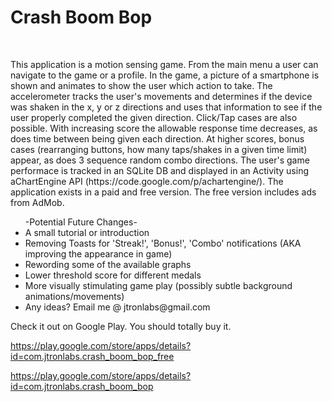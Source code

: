 <h1> Crash Boom Bop </h1></br>

<p>This application is a motion sensing game. From the main menu a user can navigate to the game or a profile. In the game, a picture of a smartphone is shown and animates to show the user which action to take. The accelerometer tracks the user's movements and determines if the device was shaken in the x, y or z directions and uses that information to see if the user properly completed the given direction. Click/Tap cases are also possible. With increasing score the allowable response time decreases, as does time between being given each direction. At higher scores, bonus cases (rearranging buttons, how many taps/shakes in a given time limit) appear, as does 3 sequence random combo directions. The user's game performace is tracked in an SQLite DB and displayed in an Activity using aChartEngine API (https://code.google.com/p/achartengine/). The application exists in a paid and free version. The free version includes ads from AdMob.</p>

<ul>-Potential Future Changes-
  <li>A small tutorial or introduction</li>
  <li>Removing Toasts for 'Streak!', 'Bonus!', 'Combo' notifications (AKA improving the appearance in game) </li>
  <li>Rewording some of the available graphs </li>
  <li>Lower threshold score for different medals </li>
  <li>More visually stimulating game play (possibly subtle background animations/movements) </li>
  <li>Any ideas? Email me @ jtronlabs@gmail.com</li>
</ul>

<p>Check it out on Google Play. You should totally buy it.</p>

https://play.google.com/store/apps/details?id=com.jtronlabs.crash_boom_bop_free

https://play.google.com/store/apps/details?id=com.jtronlabs.crash_boom_bop
